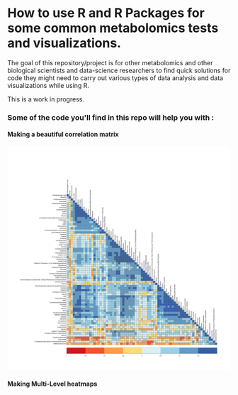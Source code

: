 # How to use R and R Packages for some common metabolomics tests and visualizations.

The goal of this repository/project is for other metabolomics and other biological scientists and data-science researchers to find quick solutions for code they might need to carry out various types of data analysis and data visualizations while using R.

This is a work in progress.

### Some of the code you'll find in this repo will help you with :

#### Making a beautiful correlation matrix

![image](correlation_matrix/correlation_plot.png)

#### Making Multi-Level heatmaps
